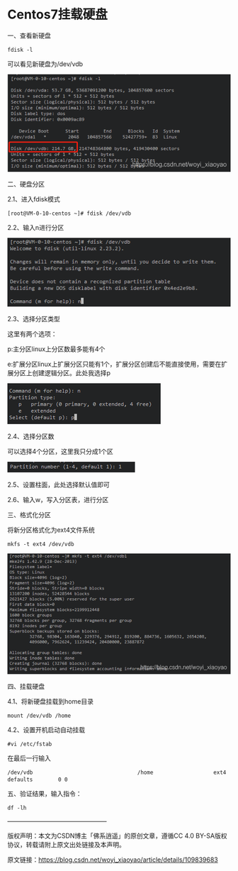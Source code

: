 # Centos7挂载硬盘

一、查看新硬盘

	fdisk -l

可以看见新硬盘为/dev/vdb

![](./fdisk/20201120094618994.png)

二、硬盘分区

2.1、进入fdisk模式

	[root@VM-0-10-centos ~]# fdisk /dev/vdb

2.2、输入n进行分区

![](./fdisk/20201120094919250.png)

2.3、选择分区类型

这里有两个选项：

p:主分区linux上分区数最多能有4个

e:扩展分区linux上扩展分区只能有1个，扩展分区创建后不能直接使用，需要在扩展分区上创建逻辑分区。此处我选择p

![](./fdisk/2020112009511295.png)

2.4、选择分区数

可以选择4个分区，这里我只分成1个区

![](./fdisk/20201120095217366.png)

2.5、设置柱面，此处选择默认值即可

2.6、输入w，写入分区表，进行分区

三、格式化分区

将新分区格式化为ext4文件系统 

	mkfs -t ext4 /dev/vdb

![](./fdisk/20201120095621489.png)

四、挂载硬盘

4.1、将新硬盘挂载到home目录

	mount /dev/vdb /home

4.2、设置开机启动自动挂载

	#vi /etc/fstab 

在最后一行输入

	/dev/vdb                                 /home                   ext4    defaults        0 0

五、验证结果，输入指令：

	df -lh

————————————————

版权声明：本文为CSDN博主「佛系逍遥」的原创文章，遵循CC 4.0 BY-SA版权协议，转载请附上原文出处链接及本声明。

原文链接：https://blog.csdn.net/woyi_xiaoyao/article/details/109839683